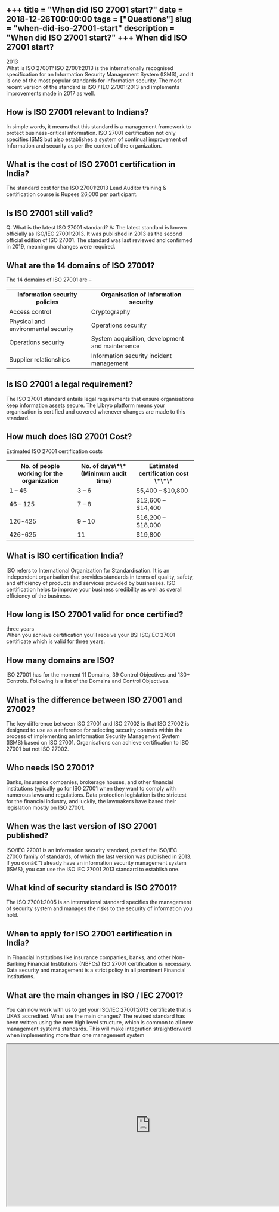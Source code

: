 +++
title = "When did ISO 27001 start?"
date = 2018-12-26T00:00:00
tags = ["Questions"]
slug = "when-did-iso-27001-start"
description = "When did ISO 27001 start?"
+++
When did ISO 27001 start?
-------------------------

2013  
What is ISO 27001? ISO 27001:2013 is the internationally recognised specification for an Information Security Management System (ISMS), and it is one of the most popular standards for information security. The most recent version of the standard is ISO / IEC 27001:2013 and implements improvements made in 2017 as well.

How is ISO 27001 relevant to Indians?
-------------------------------------

In simple words, it means that this standard is a management framework to protect business-critical information. ISO 27001 certification not only specifies ISMS but also establishes a system of continual improvement of Information and security as per the context of the organization.

What is the cost of ISO 27001 certification in India?
-----------------------------------------------------

The standard cost for the ISO 27001:2013 Lead Auditor training &amp; certification course is Rupees 26,000 per participant.

Is ISO 27001 still valid?
-------------------------

Q: What is the latest ISO 27001 standard? A: The latest standard is known officially as ISO/IEC 27001:2013. It was published in 2013 as the second official edition of ISO 27001. The standard was last reviewed and confirmed in 2019, meaning no changes were required.

What are the 14 domains of ISO 27001?
-------------------------------------

The 14 domains of ISO 27001 are –

<table><tr><th>Information security policies</th><th>Organisation of information security</th></tr><tr><td>Access control</td><td>Cryptography</td></tr><tr><td>Physical and environmental security</td><td>Operations security</td></tr><tr><td>Operations security</td><td>System acquisition, development and maintenance</td></tr><tr><td>Supplier relationships</td><td>Information security incident management</td></tr></table>

Is ISO 27001 a legal requirement?
---------------------------------

The ISO 27001 standard entails legal requirements that ensure organisations keep information assets secure. The Libryo platform means your organisation is certified and covered whenever changes are made to this standard.

How much does ISO 27001 Cost?
-----------------------------

Estimated ISO 27001 certification costs

<table><tr><th>No. of people working for the organization</th><th>No. of days\*\* (Minimum audit time)</th><th>Estimated certification cost \*\*\*</th></tr><tr><td>1 – 45</td><td>3 – 6</td><td>$5,400 – $10,800</td></tr><tr><td>46 – 125</td><td>7 – 8</td><td>$12,600 – $14,400</td></tr><tr><td>126-425</td><td>9 – 10</td><td>$16,200 – $18,000</td></tr><tr><td>426-625</td><td>11</td><td>$19,800</td></tr></table>

What is ISO certification India?
--------------------------------

ISO refers to International Organization for Standardisation. It is an independent organisation that provides standards in terms of quality, safety, and efficiency of products and services provided by businesses. ISO certification helps to improve your business credibility as well as overall efficiency of the business.

How long is ISO 27001 valid for once certified?
-----------------------------------------------

three years  
When you achieve certification you’ll receive your BSI ISO/IEC 27001 certificate which is valid for three years.

How many domains are ISO?
-------------------------

ISO 27001 has for the moment 11 Domains, 39 Control Objectives and 130+ Controls. Following is a list of the Domains and Control Objectives.

What is the difference between ISO 27001 and 27002?
---------------------------------------------------

The key difference between ISO 27001 and ISO 27002 is that ISO 27002 is designed to use as a reference for selecting security controls within the process of implementing an Information Security Management System (ISMS) based on ISO 27001. Organisations can achieve certification to ISO 27001 but not ISO 27002.

Who needs ISO 27001?
--------------------

Banks, insurance companies, brokerage houses, and other financial institutions typically go for ISO 27001 when they want to comply with numerous laws and regulations. Data protection legislation is the strictest for the financial industry, and luckily, the lawmakers have based their legislation mostly on ISO 27001.

When was the last version of ISO 27001 published?
-------------------------------------------------

ISO/IEC 27001 is an information security standard, part of the ISO/IEC 27000 family of standards, of which the last version was published in 2013. If you donâ€™t already have an information security management system (ISMS), you can use the ISO IEC 27001 2013 standard to establish one.

What kind of security standard is ISO 27001?
--------------------------------------------

The ISO 27001:2005 is an international standard specifies the management of security system and manages the risks to the security of information you hold.

When to apply for ISO 27001 certification in India?
---------------------------------------------------

In Financial Institutions like insurance companies, banks, and other Non-Banking Financial Institutions (NBFCs) ISO 27001 certification is necessary. Data security and management is a strict policy in all prominent Financial Institutions.

What are the main changes in ISO / IEC 27001?
---------------------------------------------

You can now work with us to get your ISO/IEC 27001:2013 certificate that is UKAS accredited. What are the main changes? The revised standard has been written using the new high level structure, which is common to all new management systems standards. This will make integration straightforward when implementing more than one management system

<iframe allow="accelerometer; autoplay; clipboard-write; encrypted-media; gyroscope; picture-in-picture" allowfullscreen="" class="__youtube_prefs__  epyt-is-override  no-lazyload" data-no-lazy="1" data-origheight="433" data-origwidth="770" data-skipgform_ajax_framebjll="" height="433" id="_ytid_28293" loading="lazy" src="https://www.youtube.com/embed/wYYTxlp00RY?enablejsapi=1&autoplay=0&cc_load_policy=0&cc_lang_pref=&iv_load_policy=1&loop=0&modestbranding=0&rel=1&fs=1&playsinline=0&autohide=2&theme=dark&color=red&controls=1&" title="YouTube player" width="770"></iframe>